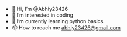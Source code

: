- 👋 Hi, I’m @Abhiy23426
- 👀 I’m interested in coding
- 🌱 I’m currently learning python basics
- 📫 How to reach me abhiy23426@gmail.com

